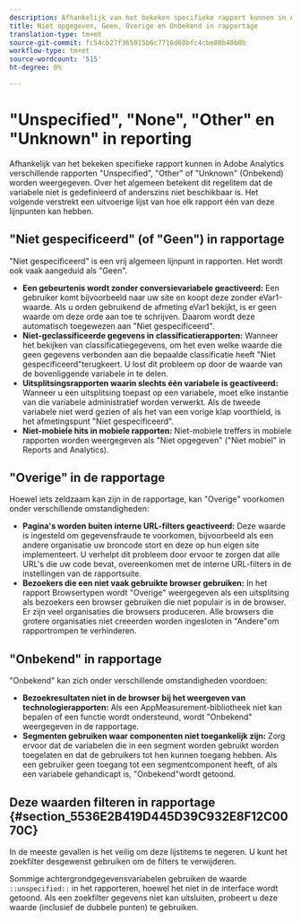 ```yaml
---
description: Afhankelijk van het bekeken specifieke rapport kunnen in Adobe Analytics de rapporten Unspecified, None, Other of Unknown worden weergegeven. Over het algemeen betekent dit regelitem dat de variabele niet is gedefinieerd of anderszins niet beschikbaar is.
title: Niet opgegeven, Geen, Overige en Onbekend in rapportage
translation-type: tm+mt
source-git-commit: fc54cb27f365015b6c7716d68bfc4cbe80b40b8b
workflow-type: tm+mt
source-wordcount: '515'
ht-degree: 0%

---
```



# &quot;Unspecified&quot;, &quot;None&quot;, &quot;Other&quot; en &quot;Unknown&quot; in reporting

Afhankelijk van het bekeken specifieke rapport kunnen in Adobe Analytics verschillende rapporten &quot;Unspecified&quot;, &quot;Other&quot; of &quot;Unknown&quot; (Onbekend) worden weergegeven. Over het algemeen betekent dit regelitem dat de variabele niet is gedefinieerd of anderszins niet beschikbaar is. Het volgende verstrekt een uitvoerige lijst van hoe elk rapport één van deze lijnpunten kan hebben.

## &quot;Niet gespecificeerd&quot; (of &quot;Geen&quot;) in rapportage

&quot;Niet gespecificeerd&quot; is een vrij algemeen lijnpunt in rapporten. Het wordt ook vaak aangeduid als &quot;Geen&quot;.

* **Een gebeurtenis wordt zonder conversievariabele geactiveerd:** Een gebruiker komt bijvoorbeeld naar uw site en koopt deze zonder eVar1-waarde. Als u orden gebruikend de afmeting eVar1 bekijkt, is er geen waarde om deze orde aan toe te schrijven. Daarom wordt deze automatisch toegewezen aan &quot;Niet gespecificeerd&quot;.
* **Niet-geclassificeerde gegevens in classificatierapporten:** Wanneer het bekijken van classificatiegegevens, om het even welke waarde die geen gegevens verbonden aan die bepaalde classificatie heeft &quot;Niet gespecificeerd&quot;terugkeert. U lost dit probleem op door de waarde van de bovenliggende variabele in te delen.
* **Uitsplitsingsrapporten waarin slechts één variabele is geactiveerd:** Wanneer u een uitsplitsing toepast op een variabele, moet elke instantie van die variabele administratief worden verwerkt. Als de tweede variabele niet werd gezien of als het van een vorige klap voorthield, is het afmetingspunt &quot;Niet gespecificeerd&quot;.
* **Niet-mobiele hits in mobiele rapporten:** Niet-mobiele treffers in mobiele rapporten worden weergegeven als &quot;Niet opgegeven&quot; (&quot;Niet mobiel&quot; in Reports and Analytics).

## &quot;Overige&quot; in de rapportage

Hoewel iets zeldzaam kan zijn in de rapportage, kan &quot;Overige&quot; voorkomen onder verschillende omstandigheden:

* **Pagina&#39;s worden buiten interne URL-filters geactiveerd:** Deze waarde is ingesteld om gegevensfraude te voorkomen, bijvoorbeeld als een andere organisatie uw broncode stort en deze op hun eigen site implementeert. U verhelpt dit probleem door ervoor te zorgen dat alle URL&#39;s die uw code bevat, overeenkomen met de interne URL-filters in de instellingen van de rapportsuite.
* **Bezoekers die een niet vaak gebruikte browser gebruiken:** In het rapport Browsertypen wordt &quot;Overige&quot; weergegeven als een uitsplitsing als bezoekers een browser gebruiken die niet populair is in de browser. Er zijn veel organisaties die browsers produceren. Alle browsers die grotere organisaties niet creeerden worden ingesloten in &quot;Andere&quot;om rapportrompen te verhinderen.

## &quot;Onbekend&quot; in rapportage

&quot;Onbekend&quot; kan zich onder verschillende omstandigheden voordoen:

* **Bezoekresultaten niet in de browser bij het weergeven van technologierapporten:** Als een AppMeasurement-bibliotheek niet kan bepalen of een functie wordt ondersteund, wordt &quot;Onbekend&quot; weergegeven in de rapportage.
* **Segmenten gebruiken waar componenten niet toegankelijk zijn:** Zorg ervoor dat de variabelen die in een segment worden gebruikt worden toegelaten en dat de gebruikers tot hen kunnen toegang hebben. Als een gebruiker geen toegang tot een segmentcomponent heeft, of als een variabele gehandicapt is, &quot;Onbekend&quot;wordt getoond.

## Deze waarden filteren in rapportage {#section_5536E2B419D445D39C932E8F12C0070C}

In de meeste gevallen is het veilig om deze lijstitems te negeren. U kunt het zoekfilter desgewenst gebruiken om de filters te verwijderen.

Sommige achtergrondgegevensvariabelen gebruiken de waarde `::unspecified::` in het rapporteren, hoewel het niet in de interface wordt getoond. Als een zoekfilter gegevens niet kan uitsluiten, probeert u deze waarde (inclusief de dubbele punten) te gebruiken.
